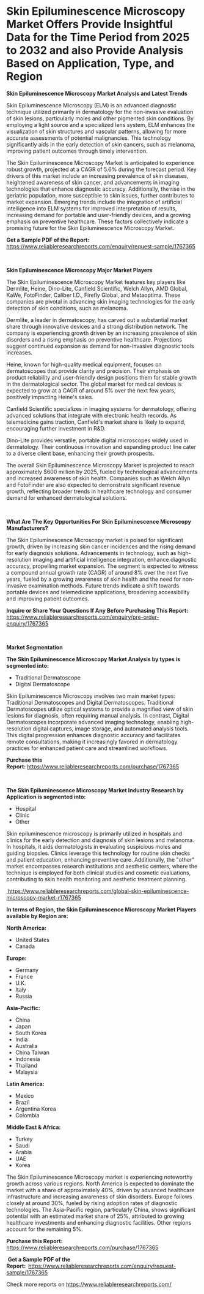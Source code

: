 <p><h1>Skin Epiluminescence Microscopy Market Offers Provide Insightful Data for the Time Period from 2025 to 2032 and also Provide Analysis Based on Application, Type, and Region</h1></p><p><strong>Skin Epiluminescence Microscopy Market Analysis and Latest Trends</strong></p>
<p><p>Skin Epiluminescence Microscopy (ELM) is an advanced diagnostic technique utilized primarily in dermatology for the non-invasive evaluation of skin lesions, particularly moles and other pigmented skin conditions. By employing a light source and a specialized lens system, ELM enhances the visualization of skin structures and vascular patterns, allowing for more accurate assessments of potential malignancies. This technology significantly aids in the early detection of skin cancers, such as melanoma, improving patient outcomes through timely intervention.</p><p>The Skin Epiluminescence Microscopy Market is anticipated to experience robust growth, projected at a CAGR of 5.6% during the forecast period. Key drivers of this market include an increasing prevalence of skin diseases, heightened awareness of skin cancer, and advancements in imaging technologies that enhance diagnostic accuracy. Additionally, the rise in the geriatric population, more susceptible to skin issues, further contributes to market expansion. Emerging trends include the integration of artificial intelligence into ELM systems for improved interpretation of results, increasing demand for portable and user-friendly devices, and a growing emphasis on preventive healthcare. These factors collectively indicate a promising future for the Skin Epiluminescence Microscopy Market.</p></p>
<p><strong>Get a Sample PDF of the Report:&nbsp;</strong> <a href="https://www.reliableresearchreports.com/enquiry/request-sample/1767365?utm_campaign=2253&utm_medium=2&utm_source=Github&utm_content=ia&utm_term=05032025&utm_id=skin-epiluminescence-microscopy">https://www.reliableresearchreports.com/enquiry/request-sample/1767365</a></p>
<p>&nbsp;</p>
<p><strong>Skin Epiluminescence Microscopy Major Market Players</strong></p>
<p><p>The Skin Epiluminescence Microscopy Market features key players like Dermlite, Heine, Dino-Lite, Canfield Scientific, Welch Allyn, AMD Global, KaWe, FotoFinder, Caliber I.D., Firefly Global, and Metaoptima. These companies are pivotal in advancing skin imaging technologies for the early detection of skin conditions, such as melanoma.</p><p>Dermlite, a leader in dermatoscopy, has carved out a substantial market share through innovative devices and a strong distribution network. The company is experiencing growth driven by an increasing prevalence of skin disorders and a rising emphasis on preventive healthcare. Projections suggest continued expansion as demand for non-invasive diagnostic tools increases.</p><p>Heine, known for high-quality medical equipment, focuses on dermatoscopes that provide clarity and precision. Their emphasis on product reliability and user-friendly design positions them for stable growth in the dermatological sector. The global market for medical devices is expected to grow at a CAGR of around 5% over the next few years, positively impacting Heine's sales.</p><p>Canfield Scientific specializes in imaging systems for dermatology, offering advanced solutions that integrate with electronic health records. As telemedicine gains traction, Canfield's market share is likely to expand, encouraging further investment in R&D.</p><p>Dino-Lite provides versatile, portable digital microscopes widely used in dermatology. Their continuous innovation and expanding product line cater to a diverse client base, enhancing their growth prospects.</p><p>The overall Skin Epiluminescence Microscopy Market is projected to reach approximately $600 million by 2025, fueled by technological advancements and increased awareness of skin health. Companies such as Welch Allyn and FotoFinder are also expected to demonstrate significant revenue growth, reflecting broader trends in healthcare technology and consumer demand for enhanced dermatological solutions.</p></p>
<p>&nbsp;</p>
<p><strong>What Are The Key Opportunities For Skin Epiluminescence Microscopy Manufacturers?</strong></p>
<p><p>The Skin Epiluminescence Microscopy market is poised for significant growth, driven by increasing skin cancer incidences and the rising demand for early diagnosis solutions. Advancements in technology, such as high-resolution imaging and artificial intelligence integration, enhance diagnostic accuracy, propelling market expansion. The segment is expected to witness a compound annual growth rate (CAGR) of around 8% over the next five years, fueled by a growing awareness of skin health and the need for non-invasive examination methods. Future trends indicate a shift towards portable devices and telemedicine applications, broadening accessibility and improving patient outcomes.</p></p>
<p><strong>Inquire or Share Your Questions If Any Before Purchasing This Report:</strong> <a href="https://www.reliableresearchreports.com/enquiry/pre-order-enquiry/1767365?utm_campaign=2253&utm_medium=2&utm_source=Github&utm_content=ia&utm_term=05032025&utm_id=skin-epiluminescence-microscopy">https://www.reliableresearchreports.com/enquiry/pre-order-enquiry/1767365</a></p>
<p>&nbsp;</p>
<p><strong>Market Segmentation</strong></p>
<p><strong>The Skin Epiluminescence Microscopy Market Analysis by types is segmented into:</strong></p>
<p><ul><li>Traditional Dermatoscope</li><li>Digital Dermatoscope</li></ul></p>
<p><p>Skin Epiluminescence Microscopy involves two main market types: Traditional Dermatoscopes and Digital Dermatoscopes. Traditional Dermatoscopes utilize optical systems to provide a magnified view of skin lesions for diagnosis, often requiring manual analysis. In contrast, Digital Dermatoscopes incorporate advanced imaging technology, enabling high-resolution digital captures, image storage, and automated analysis tools. This digital progression enhances diagnostic accuracy and facilitates remote consultations, making it increasingly favored in dermatology practices for enhanced patient care and streamlined workflows.</p></p>
<p><strong>Purchase this Report:&nbsp;</strong><a href="https://www.reliableresearchreports.com/purchase/1767365?utm_campaign=2253&utm_medium=2&utm_source=Github&utm_content=ia&utm_term=05032025&utm_id=skin-epiluminescence-microscopy">https://www.reliableresearchreports.com/purchase/1767365</a></p>
<p>&nbsp;</p>
<p><strong>The Skin Epiluminescence Microscopy Market Industry Research by Application is segmented into:</strong></p>
<p><ul><li>Hospital</li><li>Clinic</li><li>Other</li></ul></p>
<p><p>Skin epiluminescence microscopy is primarily utilized in hospitals and clinics for the early detection and diagnosis of skin lesions and melanoma. In hospitals, it aids dermatologists in evaluating suspicious moles and guiding biopsies. Clinics leverage this technology for routine skin checks and patient education, enhancing preventive care. Additionally, the "other" market encompasses research institutions and aesthetic centers, where the technique is employed for both clinical studies and cosmetic evaluations, contributing to skin health monitoring and aesthetic treatment planning.</p></p>
<p><a href="https://www.reliableresearchreports.com/global-skin-epiluminescence-microscopy-market-r1767365?utm_campaign=2253&utm_medium=2&utm_source=Github&utm_content=ia&utm_term=05032025&utm_id=skin-epiluminescence-microscopy">&nbsp;https://www.reliableresearchreports.com/global-skin-epiluminescence-microscopy-market-r1767365</a></p>
<p><strong>In terms of Region, the Skin Epiluminescence Microscopy Market Players available by Region are:</strong></p>
<p>
    <p> <strong> North America: </strong>
        <ul>
            <li>United States</li>
            <li>Canada</li>
        </ul>
        </p> 
    <p> <strong> Europe: </strong>
        <ul>
            <li>Germany</li>
            <li>France</li>
            <li>U.K.</li>
            <li>Italy</li>
            <li>Russia</li>
        </ul>
        </p> 
    <p> <strong> Asia-Pacific: </strong>
        <ul>
            <li>China</li>
            <li>Japan</li>
            <li>South Korea</li>
            <li>India</li>
            <li>Australia</li>
            <li>China Taiwan</li>
            <li>Indonesia</li>
            <li>Thailand</li>
            <li>Malaysia</li>
        </ul>
        </p> 
    <p> <strong> Latin America: </strong>
        <ul>
            <li>Mexico</li>
            <li>Brazil</li>
            <li>Argentina Korea</li>
            <li>Colombia</li>
        </ul>
        </p> 
    <p> <strong> Middle East & Africa: </strong>
        <ul>
            <li>Turkey</li>
            <li>Saudi</li>
            <li>Arabia</li>
            <li>UAE</li>
            <li>Korea</li>
        </ul>
    </p>
    </p>
<p><p>The Skin Epiluminescence Microscopy market is experiencing noteworthy growth across various regions. North America is expected to dominate the market with a share of approximately 40%, driven by advanced healthcare infrastructure and increasing awareness of skin disorders. Europe follows closely at around 30%, fueled by rising adoption rates of diagnostic technologies. The Asia-Pacific region, particularly China, shows significant potential with an estimated market share of 25%, attributed to growing healthcare investments and enhancing diagnostic facilities. Other regions account for the remaining 5%.</p></p>
<p><strong>Purchase this Report: </strong><a href="https://www.reliableresearchreports.com/purchase/1767365?utm_campaign=2253&utm_medium=2&utm_source=Github&utm_content=ia&utm_term=05032025&utm_id=skin-epiluminescence-microscopy">https://www.reliableresearchreports.com/purchase/1767365</a></p>
<p>&nbsp;<strong>Get a Sample PDF of the Report:&nbsp;&nbsp;</strong><a href="https://www.reliableresearchreports.com/enquiry/request-sample/1767365?utm_campaign=2253&utm_medium=2&utm_source=Github&utm_content=ia&utm_term=05032025&utm_id=skin-epiluminescence-microscopy">https://www.reliableresearchreports.com/enquiry/request-sample/1767365</a></p>
<p><strong></strong></p>
<p>Check more reports on <a href="https://www.reliableresearchreports.com/?utm_campaign=2253&utm_medium=2&utm_source=Github&utm_content=ia&utm_term=05032025&utm_id=skin-epiluminescence-microscopy">https://www.reliableresearchreports.com/</a></p>